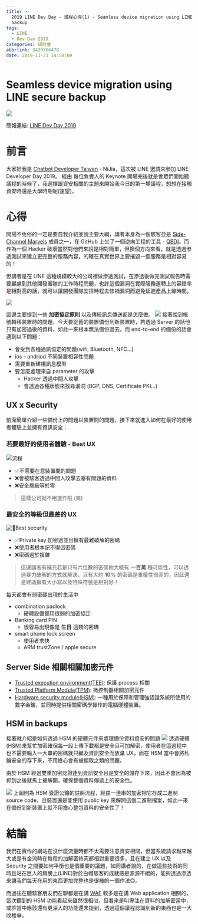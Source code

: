 ```yaml
---
title: >-
  2019 LINE Dev Day - 議程心得(1) - Seamless device migration using LINE secure
  backup
tags:
  - LINE
  - Dev Day 2019
categories: 研討會
abbrlink: 3420766478
date: 2019-11-21 14:58:09
---
```


# Seamless device migration using LINE secure backup
![](https://i.imgur.com/IWGmnvQ.jpg)

簡報連結: [LINE Dev Day 2019](https://speakerdeck.com/line_devday2019/seamless-device-migration-using-line-secure-backups)

# 前言
大家好我是 [Chatbot Developer Taiwan](https://www.facebook.com/groups/chatbot.tw/) - NiJia，這次被 LINE 邀請來參加 LINE Developer Day 2019。
經由 每位負責人的 Keynote 開場完後就是會眾們開始聽議程的時候了，我選擇跟資安相關的主題來開始我今日的第一場議程，想想在接觸資安時還是大學時期呢(遠望)。

# 心得
開場不免俗的一定是要自我介紹並說主要大綱，講者本身為一個駭客並是 [Side-Channel Marvels](https://github.com/SideChannelMarvels) 成員之一，在 GitHub 上坐了一個逆向工程的工具 - [QBDI](https://github.com/QBDI/QBDI)。而作為一個 Hacker 破壞當然對他們來說是相對簡單，但換個方向來看，就是透過滲透測試來建立更完整的服務內容，的確在真實世界上要摧毀一個服務是相對容易的！

但講者是在 LINE 這種規模較大的公司裡做滲透測試，在滲透後做完測試報告時需要顧慮到其他開發團隊的工作時程問題，也許這個漏洞在實際服務運轉上的容錯率是相對高的話，就可以讓開發團隊安排時程去修補漏洞而避免延遲產品上線時間。
 
 ![](https://i.imgur.com/r60FVBM.jpg)

這邊主要提到一些 **加密協定原則** 以及傳統訊息傳送都是怎麼做。
![](https://i.imgur.com/wJHnXMz.jpg)
接著說到帳號轉移裝置時的問題，今天要從舊的裝置備份到新裝置時，若透過 Server 的話他只有加密過後的資料，如此一來根本無法備份過去，而 end-to-end 的備份的話會遇到以下問題：
- 會受到各種通訊協定的問題(wifi, Bluetooth, NFC...)
- ios - andriod 不同裝置相容性問題
- 需要重新建構訊息模型
- 要怎麼處理來自 parameter 的攻擊
  - Hacker 透過中間人攻擊
  - 會透過各種狀態來找尋漏洞 (BGP, DNS, Certificate PKI...)

## UX x Security
前面簡單介紹一些備份上的問題以裝置間的問題，接下來就進入如何在最好的使用者體驗上並擁有資訊安全：

### 若要最好的使用者體驗 - Best UX
![流程](https://i.imgur.com/E3N0d5l.jpg)
- ✅不需要在意裝置間的問題
- ❌會被駭客透過中間人攻擊去塞有問題的資料
- ❌安全層級等於零

> 這樣公司就不用運作啦 (笑)

### 最安全的等級但最差的 UX
![Best security](https://i.imgur.com/RFkmVAE.jpg)
- ✅Private key 加密過並且擁有最難破解的密碼
- ❌使用者根本記不得這密碼
- ❌密碼過於複雜

> 這邊講者有補充若是只有六位數的密碼他大概有 **一百萬** 種可能性，可以透過暴力破解的方式就解決，且有大約 **10%** 的密碼是重覆性很高的，因此還是建議擁有大小寫以及特殊符號是相對好！

每天都會有弱密碼出現於生活中
- combination padlock
    - 硬體設備都用很弱的加密協定
- Banking card PIN
    - 很容易出現像是 **生日** 這類的密碼
- smart phone lock screen
    - 使用者求快 
    - ARM trustZone / apple secure

## Server Side 相關相關加密元件
- [Trusted execution environment(TEE)](https://en.wikipedia.org/wiki/Trusted_execution_environment): 保護 process 相關
- [Trusted Platform Module(TPM)](https://en.wikipedia.org/wiki/Trusted_Platform_Module): 微控制器相關加密元件
- [Hardware security module(HSM)](https://zh.wikipedia.org/wiki/%E7%A1%AC%E4%BB%B6%E5%AE%89%E5%85%A8%E6%A8%A1%E5%9D%97): 一種用於保障和管理強認證系統所使用的數字金鑰，並同時提供相關密碼學操作的電腦硬體裝置。

## HSM in backups
接著就介紹是如何透過 HSM 的硬體元件來處理備份資料資安的問題
![](https://i.imgur.com/CSkYEHD.jpg)
透過硬體(HSM)來幫忙加密確保每一段上傳下載都是安全且可加解密，使用者在這過程中也不需要輸入一大串的密碼就只顧及資訊安全而放棄 UX，而在 HSM 當中會將私鑰安全的存下來，不用擔心會有被攔取之類的問題。

由於 HSM 經過雙重加密認證達到資訊安全且是安全的儲存下來，因此不會因為被抓到之後就馬上被解開，確保整個資料傳遞上的安全性。

![](https://i.imgur.com/A6Mo2mw.jpg)
上圖則為 HSM 簽證公鑰的註冊流程，經由一連串的加密把它存成二進制 source code，且裝置還是能使用 public key 來解開這個二進制檔案，如此一來在備份到新裝置上就不用擔心整包資料的安全性了！

# 結論
我們在實作的網站在沒什麼流量時都不太需要注意資安相關，但當系統請求越來越大或是有金流時在每段的加解密終究都相對重要很多，且在建立 UX 以及 Security 之間要如何平衡也是個重要的議題，如同講者說的，在做這些技術的同時且站在巨人的肩膀上(LINE)對於白帽駭客的成就感是源源不絕的，能夠透過滲透來讓我們每天在用的東西更加完整也是很棒的一個作法😊。

而過往在聽駭客朋友們在聊都是在講 [WAF](https://www.techbang.com/posts/1826-waf-web-host-bridge-is-falling-down) 較多是在講 Web application 相關的，這次聽到的 HSM 功能看起來雖然很相似，但看來是叫專注在資料的加解密當中，或許當中應該還有更深入的功能還未提到，透過這個議程認識到新的東西也是一大收穫😁。

